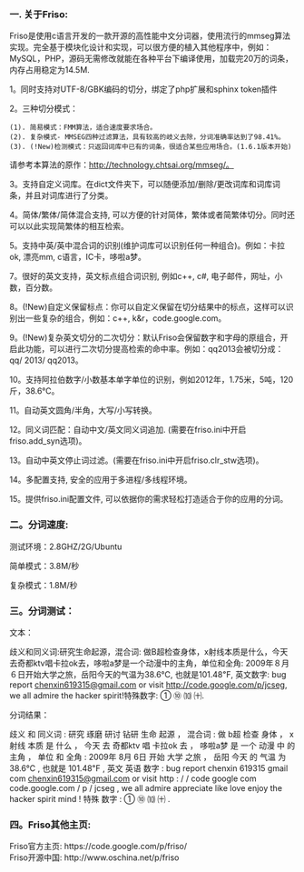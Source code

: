 <h3>一. 关于Friso: </h3>
Friso是使用c语言开发的一款开源的高性能中文分词器，使用流行的mmseg算法实现。完全基于模块化设计和实现，可以很方便的植入其他程序中，例如：MySQL，PHP，源码无需修改就能在各种平台下编译使用，加载完20万的词条，内存占用稳定为14.5M.


1。同时支持对UTF-8/GBK编码的切分，绑定了php扩展和sphinx token插件

2。三种切分模式：

    (1). 简易模式：FMM算法，适合速度要求场合。
    (2). 复杂模式- MMSEG四种过滤算法，具有较高的岐义去除，分词准确率达到了98.41%。
    (3). (!New)检测模式：只返回词库中已有的词条，很适合某些应用场合。(1.6.1版本开始)

请参考本算法的原作：http://technology.chtsai.org/mmseg/。

3。支持自定义词库。在dict文件夹下，可以随便添加/删除/更改词库和词库词条，并且对词库进行了分类。

4。简体/繁体/简体混合支持, 可以方便的针对简体，繁体或者简繁体切分。同时还可以以此实现简繁体的相互检索。

5。支持中英/英中混合词的识别(维护词库可以识别任何一种组合)。例如：卡拉ok, 漂亮mm, c语言，IC卡，哆啦a梦。

7。很好的英文支持，英文标点组合词识别, 例如c++, c#, 电子邮件，网址，小数，百分数。

8。(!New)自定义保留标点：你可以自定义保留在切分结果中的标点，这样可以识别出一些复杂的组合，例如：c++, k&r，code.google.com。

9。(!New)复杂英文切分的二次切分：默认Friso会保留数字和字母的原组合，开启此功能，可以进行二次切分提高检索的命中率。例如：qq2013会被切分成：qq/ 2013/ qq2013。

10。支持阿拉伯数字/小数基本单字单位的识别，例如2012年，1.75米，5吨，120斤，38.6℃。

11。自动英文圆角/半角，大写/小写转换。

12。同义词匹配：自动中文/英文同义词追加. (需要在friso.ini中开启friso.add_syn选项)。

13。自动中英文停止词过滤。(需要在friso.ini中开启friso.clr_stw选项)。

14。多配置支持, 安全的应用于多进程/多线程环境。

15。提供friso.ini配置文件, 可以依据你的需求轻松打造适合于你的应用的分词。


<h3>二。分词速度: </h3>

测试环境：2.8GHZ/2G/Ubuntu 

简单模式：3.8M/秒  

复杂模式：1.8M/秒

<h3>三。分词测试：</h3>

文本：

歧义和同义词:研究生命起源，混合词: 做B超检查身体，x射线本质是什么，今天去奇都ktv唱卡拉ok去，哆啦a梦是一个动漫中的主角，单位和全角: 2009年８月６日开始大学之旅，岳阳今天的气温为38.6℃, 也就是101.48℉, 英文数字: bug report chenxin619315@gmail.com or visit http://code.google.com/p/jcseg, we all admire the hacker spirit!特殊数字: ① ⑩ ⑽ ㈩.

分词结果：

歧义 和 同义词 : 研究 琢磨 研讨 钻研 生命 起源 ， 混合词 : 做 b超 检查 身体 ， x射线 本质 是 什么 ， 今天 去 奇都ktv 唱 卡拉ok 去 ， 哆啦a梦 是 一个 动漫 中 的 主角 ， 单位 和 全角 : 2009年 8月 6日 开始 大学 之旅 ， 岳阳 今天 的 气温 为 38.6℃ , 也就是 101.48℉ , 英文 英语 数字 : bug report chenxin 619315 gmail com chenxin619315@gmail.com or visit http : / / code google com code.google.com / p / jcseg , we all admire appreciate like love enjoy the hacker spirit mind ! 特殊 数字 : ① ⑩ ⑽ ㈩ .


<h3>四。Friso其他主页: </h3> 
Friso官方主页: https://code.google.com/p/friso/ <br />
Friso开源中国: http://www.oschina.net/p/friso <br />

